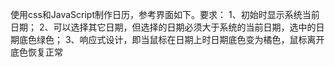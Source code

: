 使用css和JavaScript制作日历，参考界面如下。要求：
1、初始时显示系统当前日期；
2、可以选择其它日期，但选择的日期必须大于系统的当前日期，选中的日期底色绿色；
3、响应式设计，即当鼠标在日期上时日期底色变为橘色，鼠标离开底色恢复正常
